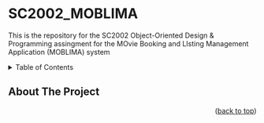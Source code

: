 # SC2002_MOBLIMA
This is the repository for the SC2002 Object-Oriented Design &amp; Programming assingment for the MOvie Booking and LIsting Management Application (MOBLIMA) system

<!-- TABLE OF CONTENTS -->
<details>
    <summary>Table of Contents</summary>
    <ol>
        <li><a href="#about-the-project">About The Project</a></li>
        <li><a href="#contributors">Contributors</a></li>
    </ol>
</details>

## About The Project

<p align="right">(<a href="#top">back to top</a>)</p>
